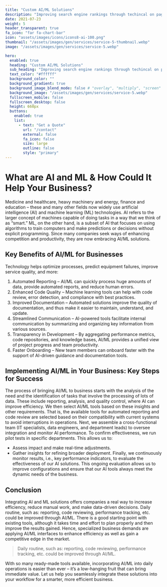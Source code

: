 ```yaml
---
title: "Custom AI/ML Solutions"
description: "Improving search engine rankings through techincal on page SEO and content creation."
date: 2021-07-23
weight: 5
header_transparent: true
fa_icon: "far fa-chart-bar"
icon: "assets/images/icons/icons8-ai-100.png"
thumbnail: "/assets/images/gen/services/service-5-thumbnail.webp"
image: "/assets/images/gen/services/service-5.webp"

hero:
  enabled: true
  heading: "Custom AI/ML Solutions"
  sub_heading: "Improving search engine rankings through techincal on page SEO and content creation."
  text_color: "#ffffff"
  background_color: ""
  background_gradient: true
  background_image_blend_mode: false # "overlay", "multiply", "screen"
  background_image: "/assets/images/gen/services/service-5.webp"
  fullscreen_mobile: false
  fullscreen_desktop: false
  height: 660px
  buttons:
    enabled: true
    list:
      - text: "Get a Quote"
        url: "/contact"
        external: false
        fa_icon: false
        size: large
        outline: false
        style: "primary"
---
```


# What are AI and ML & How Could It Help Your Business?

Medicine and healthcare, heavy machinery and energy, finance and education – these and many other fields now widely use artificial intelligence (AI) and machine learning (ML) technologies. AI refers to the larger concept of machines capable of doing tasks in a way that we think of as “smart.” ML, on the other hand, is a subset of AI that focuses on using algorithms to train computers and make predictions or decisions without explicit programming. Since many companies seek ways of enhancing competition and productivity, they are now embracing AI/ML solutions.

## Key Benefits of AI/ML for Businesses

Technology helps optimize processes, predict equipment failures, improve service quality, and more:
1. Automated Reporting – AI/ML can quickly process huge amounts of data, provide automated reports, and reduce human errors.
2. Enhanced Code Quality – Machine learning tools can help with code review, error detection, and compliance with best practices.
3. Improved Documentation – Automated solutions improve the quality of documentation, and thus make it easier to maintain, understand, and update.
4. Streamlined Communication – AI-powered tools facilitate internal communication by summarizing and organizing key information from various sources.
5. Transparency in Development – By aggregating performance metrics, code repositories, and knowledge bases, AI/ML provides a unified view of project progress and team productivity.
6. Faster Onboarding – New team members can onboard faster with the support of AI-driven guidance and documentation tools.

## Implementing AI/ML in Your Business: Key Steps for Success

The process of bringing AI/ML to business starts with the analysis of the need and the identification of tasks that involve the processing of lots of data. These include reporting, analysis, and quality control, where AI can improve efficiency. We then select AI/ML tools based on these insights and other requirements. That is, the available tools for automated reporting and code review are selected based on their compatibility with current systems to avoid interruptions in operations.
Next, we assemble a cross-functional team (IT specialists, data engineers, and department leads) to oversee integration and monitor AI performance. To confirm effectiveness, we run pilot tests in specific departments. This allows us to:
- Assess impact and make real-time adjustments.
- Gather insights for refining broader deployment.
Finally, we continuously monitor results, i.e., key performance indicators, to evaluate the effectiveness of our AI solutions. This ongoing evaluation allows us to improve configurations and ensure that our AI tools always meet the dynamic needs of the business.

## Conclusion

Integrating AI and ML solutions offers companies a real way to increase efficiency, reduce manual work, and make data-driven decisions. Daily routine, such as: reporting, code reviewing, performance tracking, etc. could be improved through AI/ML. There is a good starting point with existing tools, although it takes time and effort to plan properly and then improve the results gained. Hence, specialized business demands are applying AI/ML interfaces to enhance efficiency as well as gain a competitive edge in the market.

> Daily routine, such as: reporting, code reviewing, performance tracking, etc. could be improved through AI/ML.

With so many ready-made tools available, incorporating AI/ML into daily operations is easier than ever – it’s a low-hanging fruit that can bring immediate value. Let us help you seamlessly integrate these solutions into your workflow for a smarter, more efficient business.